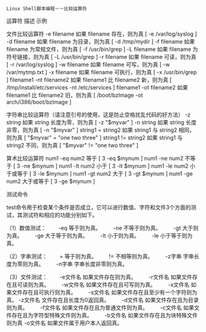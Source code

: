 	Linux Shell脚本编程－－比较运算符

运算符			描述				示例

文件比较运算符
-e filename		如果 filename 存在，则为真		[ -e /var/log/syslog ]
-d filename		如果 filename 为目录，则为真		[ -d /tmp/mydir ]
-f filename		如果 filename 为常规文件，则为真	[ -f /usr/bin/grep ]
-L filename		如果 filename 为符号链接，则为真	[ -L /usr/bin/grep ]
-r filename		如果 filename 可读，则为真		[ -r /var/log/syslog ]
-w filename		如果 filename 可写，则为真		[ -w /var/mytmp.txt ]
-x filename		如果 filename 可执行，则为真		[ -x /usr/bin/grep ]
filename1 -nt filename2	如果 filename1 比 filename2 新，则为真	[ /tmp/install/etc/services -nt /etc/services ]
filename1 -ot filename2	如果 filename1 比 filename2 旧，则为真	[ /boot/bzImage -ot arch/i386/boot/bzImage ]

字符串比较运算符（请注意引号的使用，这是防止空格扰乱代码的好方法）
-z string		如果 string 长度为零，则为真		[ -z "$myvar" ]
-n string		如果 string 长度非零，则为真		[ -n "$myvar" ]
string1 = string2	如果 string1 与 string2 相同，则为真	[ "$myvar" = "one two three" ]
string1 != string2	如果 string1 与 string2 不同，则为真	[ "$myvar" != "one two three" ]

算术比较运算符
num1 -eq num2		等于					[ 3 -eq $mynum ]
num1 -ne num2		不等于					[ 3 -ne $mynum ]
num1 -lt num2		小于					[ 3 -lt $mynum ]
num1 -le num2		小于或等于				[ 3 -le $mynum ]
num1 -gt num2		大于					[ 3 -gt $mynum ]
num1 -ge num2		大于或等于				[ 3 -ge $mynum ]

测试命令

test命令用于检查某个条件是否成立，它可以进行数值、字符和文件3个方面的测试，其测试符和相应的功能分别如下。

（1）数值测试：
　　-eq 等于则为真。
　　-ne 不等于则为真。
　　-gt 大于则为真。
　　-ge 大于等于则为真。
　　-lt 小于则为真。
　　-le 小于等于则为真。


（2）字串测试：
　　= 等于则为真。
　　!= 不相等则为真。
　　-z字串 字串长度为零则为真。
　　-n字串 字串长度非零则为真。
 
（3）文件测试：
　　-e文件名 如果文件存在则为真。
　　-r文件名 如果文件存在且可读则为真。
　　-w文件名 如果文件存在且可写则为真。
　　-x文件名 如果文件存在且可执行则为真。
　　-s文件名 如果文件存在且至少有一个字符则为真。
    -z文件名 文件存在且长度为0返回真。
　　-d文件名 如果文件存在且为目录则为真。
　　-f文件名 如果文件存在且为普通文件则为真。
　　-c文件名 如果文件存在且为字符型特殊文件则为真。
　　-b文件名 如果文件存在且为块特殊文件则为真
    -o文件名 如果文件属于用户本人返回真。